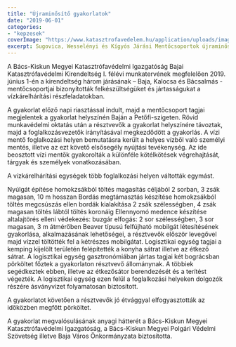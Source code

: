 ```yaml
---
title: "Újraminősítő gyakorlatok"
date: "2019-06-01"
categories:
- "kepzesek"
coverImage: "https://www.katasztrofavedelem.hu/application/uploads/images/header/767934.jpg"
excerpt: Sugovica, Wesselényi és Kígyós Járási Mentőcsoportok újraminősítő gyakorlata
---
```


A Bács-Kiskun Megyei Katasztrófavédelmi Igazgatóság Bajai Katasztrófavédelmi Kirendeltség I. félévi munkatervének megfelelően 2019. június 1-én a kirendeltség három járásának – Baja, Kalocsa és Bácsalmás - mentőcsoportjai bizonyították felkészültségüket és jártasságukat a vízkárelhárítási részfeladatokban.

A gyakorlat előző napi riasztással indult, majd a mentőcsoport tagjai megjelentek a gyakorlat helyszínén Baján a Petőfi-szigeten. Rövid munkavédelmi oktatás után a résztvevők a gyakorlat helyszínére távoztak, majd a foglalkozásvezetők irányításával megkezdődött a gyakorlás. A vízi mentő foglalkozási helyen bemutatásra került a helyes vízből való személyi mentés, illetve az ezt követő elsősegély nyújtási tevékenység. Az ide beosztott vízi mentők gyakorolták a különféle kötélkötések végrehajtását, tárgyak és személyek vonatkozásában.

A vízkárelhárítási egységek több foglalkozási helyen váltották egymást.

Nyúlgát építése homokzsákból töltés magasítás céljából 2 sorban, 3 zsák magasan, 10 m hosszan
Bordás megtámasztás készítése homokzsákból töltés megcsúszás ellen bordák kialakítása 2 zsák szélességben, 4 zsák magasan töltés lábtól töltés koronáig
Ellennyomó medence készítése altalajtörés elleni védekezés: buzgár elfogás: 2 sor szélességben, 3 sor magasan, 3 m átmérőben
Beaver típusú felfújható mobilgát létesítésének gyakorlása, alkalmazásának lehetőségei, a résztvevők először levegővel majd vízzel töltötték fel a kétrészes mobilgátat.
Logisztikai egység tagjai a kemping kijelölt területén felépítették a konyha sátrat illetve az étkező sátrat. A logisztikai egység gasztronómiában jártas tagjai két bográcsban pörköltet főztek a gyakorlaton résztvevő állománynak. A többiek segédkeztek ebben, illetve az étkezősátor berendezését és a terítést végezték. A logisztikai egység ezen felül a foglalkozási helyeken dolgozók részére ásványvizet folyamatosan biztosított.

A gyakorlatot követően a résztvevők jó étvággyal elfogyasztották az időközben megfőtt pörköltet.  

A gyakorlat megvalósulásának anyagi hátterét a Bács-Kiskun Megyei Katasztrófavédelmi Igazgatóság, a Bács-Kiskun Megyei Polgári Védelmi Szövetség illetve Baja Város Önkormányzata biztosította.